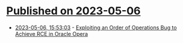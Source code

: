 # [Published on 2023-05-06](index.md)

* [2023-05-06, 15:53:03](https://lobste.rs/s/ewcj1m/exploiting_order_operations_bug_achieve) - [Exploiting an Order of Operations Bug to Achieve RCE in Oracle Opera](https://blog.assetnote.io/2023/04/30/rce-oracle-opera/)
